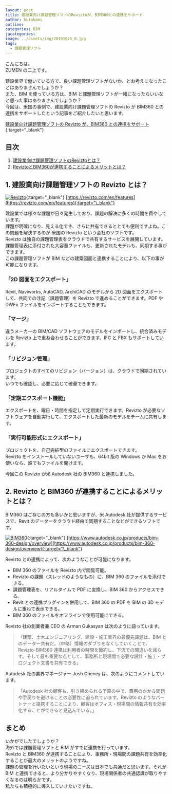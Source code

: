 ```yaml
---
layout: post
title: 建設業向け課題管理ソフトのReviztoが、BIM360との連携をサポート
author: hutakami
outline:
categories: BIM
jacategories:
image: ../assets/img/20191025_0.jpg
tags:
  - 課題管理ソフト
---
```


こんにちは。  
ZUMEN の二上です。

建設業界で働いている方で、良い課題管理ソフトがないか、とお考えになったことはありませんでしょうか？  
また、BIM を使っている方は、BIM と課題管理ソフトが一緒になったらいいなと思った事はありませんでしょうか？  
今回は、米国の事例で、建設業向け課題管理ソフトの Revizto が BIM360 との連携をサポートしたという記事をご紹介したいと思います。

[建設業向け課題管理ソフトの Revizto が、BIM360 との連携をサポート](http://www.bimplus.co.uk/news/revizto-integrates-autodesk-bim-360-construction-m/){:target="\_blank"}

<div class="mokuji">
<h2 class="mokuji_title">目次</h2>
<ol>
<li><a href="#1-建設業向け課題管理ソフトの-revizto-とは">建設業向け課題管理ソフトのReviztoとは？</a></li>
<li><a href="#2-revizto-と-bim360-が連携することによるメリットとは">ReviztoとBIM360が連携することによるメリットとは？
</a></li>
</ol>
</div>

## 1. 建設業向け課題管理ソフトの Revizto とは？

[![Revizto](../../../../assets/img/20191025_1.jpg)](https://revizto.com/en/features){:target="\_blank"}
[https://revizto.com/en/features](https://revizto.com/en/features){:target="\_blank"}

建設業では様々な課題が日々発生しており、課題の解決に多くの時間を費やしています。  
課題が明確になり、見える化でき、さらに共有できるととても便利ですよね。この問題を解決するのが 米国の Revizto という会社のソフトです。  
Revizto は独自の課題管理表をクラウドで共有するサービスを展開しています。  
課題管理表に添付された大容量ファイルも、更新されたモデルも、同期する事ができます。  
この課題管理ソフトが BIM などの建築図面と連携することにより、以下の事が可能になります。

### 「2D 図面をエクスポート」

Revit, Naviworks, AutoCAD, ArchiCAD のモデルから 2D 図面をエクスポートして、共同での注記（課題管理）を Revizto で進めることができます。PDF や DWFx ファイルをインポートすることもできます。

### 「マージ」

違うメーカーの BIM/CAD ソフトウェアのモデルをインポートし、統合済みモデルを Revizto 上で重ね合わせることができます。IFC と FBX もサポートしています。

### 「リビジョン管理」

プロジェクトのすべてのリビジョン（バージョン）は、クラウドで同期されています。  
いつでも確認し、必要に応じて破棄できます。

### 「定期エクスポート機能」

エクスポートを、曜日・時間を指定して定期実行できます。Revizto が必要なソフトウェアを自動実行して、エクスポートした最新のモデルをチームに共有します。

### 「実行可能形式にエクスポート」

プロジェクトを、自己完結型のファイルにエクスポートできます。  
Revizto をインストールしていないユーザも、64bit 版の Windows か Mac をお使いなら、誰でもファイルを開けます。

今回この Revizto が米 Autodesk 社の BIM360 と連携しました。

## 2. Revizto と BIM360 が連携することによるメリットとは？

BIM360 はご存じの方も多いかと思いますが、米 Autodesk 社が提供するサービスで、Revit のデーターをクラウド経由で同期することなどができるソフトです。

[![BIM360](../../../../assets/img/20191025_2.jpg)](https://www.autodesk.co.jp/products/bim-360-design/overview){:target="\_blank"}
[https://www.autodesk.co.jp/products/bim-360-design/overview](https://www.autodesk.co.jp/products/bim-360-design/overview){:target="\_blank"}

Revizto との連携によって、次のようなことが可能になります。

- BIM 360 のファイルを Revizto 内で閲覧可能。
- Revizto の課題（スレッドのようなもの）に、BIM 360 のファイルを添付できる。
- 課題管理表を、リアルタイムで PDF に変換し、BIM 360 からアクセスできる。
- Revit との連携プラグインを併用して、BIM 360 の PDF を BIM の 3D モデルに重ねて表示できる。
- BIM 360 のファイルをオフラインで使用可能にできる。

Revizto 社の創業者兼 CEO の Arman Gukasyan は次のように語っています。

> 「建築、土木エンジニアリング、建設・施工業界の最優先課題は、BIM とのデーター共有だ。（中略）情報のダブりをなくしていくことで、Revizto-BIM360 連携は利用者の時間を節約し、下流での間違いを減らす。そして最も重要な点として、事務所と現場間で必要な設計・施工・プロジェクト文書を共有できる」

Autodesk 社の業界マネージャー Josh Cheney は、次のようにコメントしています。

> 「Autodesk 社の顧客も、引き締められる予算の中で、費用のかかる問題や手戻りを避けることの必要性に迫られています。Revizto のようなパートナーと提携することにより、顧客はオフィス・現場間の情報共有を効率化することができると見込んでいる。」

## まとめ

いかがでしたでしょうか？  
海外では課題管理ソフトと BIM がすでに連携を行っています。  
Revizto と BIM360 が連携することにより、事務所・現場間の課題共有を効率化することが最大のメリットのようですね。  
課題の管理を行いたいという現場のニーズは日本でも共通だと思います。それが BIM と連携できると、より分かりやすくなり、現場関係者の共通認識が取りやすくなるのは明らかです。  
私たちも積極的に導入していきたいですね。
